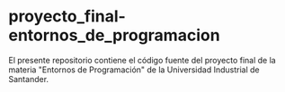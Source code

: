 # proyecto_final-entornos_de_programacion
El presente repositorio contiene el código fuente del proyecto final de la materia "Entornos de Programación" de la Universidad Industrial de Santander.
